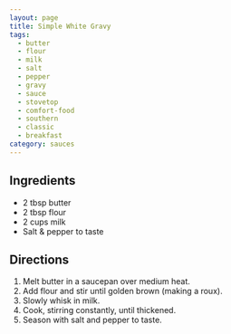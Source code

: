 ```yaml
---
layout: page
title: Simple White Gravy
tags:
  - butter
  - flour
  - milk
  - salt
  - pepper
  - gravy
  - sauce
  - stovetop
  - comfort-food
  - southern
  - classic
  - breakfast
category: sauces
---
```


## Ingredients
* 2 tbsp butter
* 2 tbsp flour
* 2 cups milk
* Salt & pepper to taste

## Directions
1. Melt butter in a saucepan over medium heat.
2. Add flour and stir until golden brown (making a roux).
3. Slowly whisk in milk.
4. Cook, stirring constantly, until thickened.
5. Season with salt and pepper to taste.
